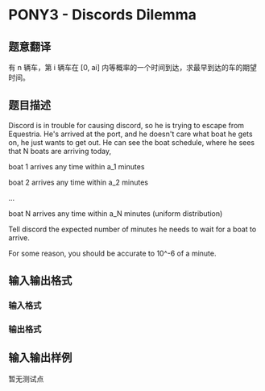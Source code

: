 # PONY3 - Discords Dilemma 

## 题意翻译

有 n 辆车，第 i 辆车在 [0, ai] 内等概率的一个时间到达，求最早到达的车的期望时间。

## 题目描述

Discord is in trouble for causing discord, so he is trying to escape from Equestria. He's arrived at the port, and he doesn't care what boat he gets on, he just wants to get out. He can see the boat schedule, where he sees that N boats are arriving today,

boat 1 arrives any time within a\_1 minutes

boat 2 arrives any time within a\_2 minutes

...

boat N arrives any time within a\_N minutes (uniform distribution)

Tell discord the expected number of minutes he needs to wait for a boat to arrive.

For some reason, you should be accurate to 10^-6 of a minute.

## 输入输出格式

### 输入格式

### 输出格式

## 输入输出样例

暂无测试点

